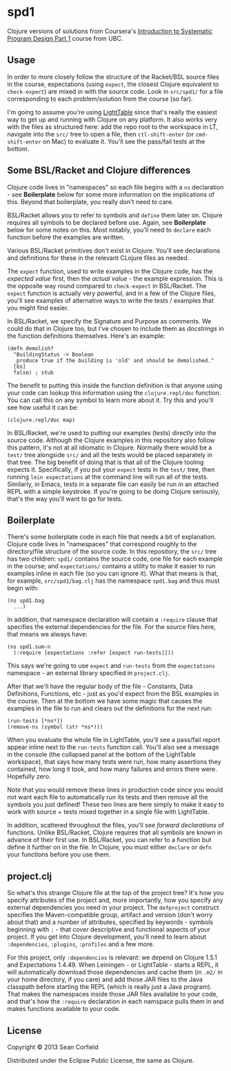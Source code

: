 # spd1

Clojure versions of solutions from Coursera's [Introduction to Systematic Program Design Part 1](https://class.coursera.org/programdesign-001/class/index)
course from UBC.

## Usage

In order to more closely follow the structure of the Racket/BSL source files in the course, expectations (using `expect`, the closest Clojure equivalent to `check-expect`) are mixed in with the source code.
Look in `src/spd1/` for a file corresponding to each problem/solution from the course (so far).

I'm going to assume you're using [LightTable](http://lighttable.com) since that's really the easiest way to get up and running with Clojure on any platform.
It also works very with the files as structured here: add the repo root to the workspace in LT, navigate into the `src/` tree to open a file, then `ctl-shift-enter` (or `cmd-shift-enter` on Mac) to evaluate it.
You'll see the pass/fail tests at the bottom.

## Some BSL/Racket and Clojure differences

Clojure code lives in "namespaces" so each file begins with a `ns` declaration - see **Boilerplate** below for some more information on the implications
of this. Beyond that boilerplate, you really don't need to care.

BSL/Racket allows you to refer to symbols and `define` them later on. Clojure requires all symbols to be declared before use. Again, see **Boilerplate** below
for some notes on this. Most notably, you'll need to `declare` each function before the examples are written.

Various BSL/Racket primitives don't exist in Clojure. You'll see declarations and definitions for these in the relevant CLojure files as needed.

The `expect` function, used to write examples in the Clojure code, has the *expected value* first, then the *actual value* - the example expression.
This is the opposite way round compared to `check-expect` in BSL/Racket. The `expect` function is actually very powerful, and in a few of the Clojure
files, you'll see examples of alternative ways to write the tests / examples that you might find easier.

In BSL/Racket, we specify the Signature and Purpose as comments. We could do that in Clojure too, but I've chosen to include them as *docstrings*
in the function definitions themselves. Here's an example:

    (defn demolish?
      "BuildingStatus -> Boolean
       produce true if the building is 'old' and should be demolished."
      [bs]
      false) ; stub

The benefit to putting this inside the function definition is that anyone using your code can lookup this information using the `clojure.repl/doc`
function. You can call this on any symbol to learn more about it. Try this and you'll see how useful it can be:

    (clojure.repl/doc map)

In BSL/Racket, we're used to putting our examples (tests) directly into the source code. Although the Clojure examples in this repository also
follow this pattern, it's not at all idiomatic in Clojure. Normally there would be a `test/` tree alongside `src/` and all the tests would be placed
separately in that tree. The big benefit of doing that is that all of the Clojure tooling expects it. Specifically, if you put your `expect` tests
in the `test/` tree, then running `lein expectations` at the command line will run all of the tests. Similarly, in Emacs, tests in a separate file
can easily be run in an attached REPL with a simple keystroke. If you're going to be doing Clojure seriously, that's the way you'll want to go for
tests.

## Boilerplate

There's some boilerplate code in each file that needs a bit of explanation. Clojure code lives in "namespaces" that correspond roughly to the
directory/file structure of the source code. In this repository, the `src/` tree has two children: `spd1/` contains the source code, one file for each
example in the course; and `expectations/` contains a utility to make it easier to run examples inline in each file (so you can ignore it). What
that means is that, for example, `src/spd1/bag.clj` has the namespace `spd1.bag` and thus must begin with:

    (ns spd1.bag
      ...)

In addition, that namespace declaration will contain a `:require` clause that specifies the external dependencies for the file. For the source files
here, that means we always have:

    (ns spd1.sum-n
      (:require [expectations :refer [expect run-tests]]))

This says we're going to use `expect` and `run-tests` from the `expectations` namespace - an external library specified in `project.clj`.

After that we'll have the regular body of the file - Constants, Data Definitions, Functions, etc - just as you'd expect from the BSL examples in the course.
Then at the bottom we have some magic that causes the examples in the file to run and clears out the definitions for the next run:

    (run-tests [*ns*])
    (remove-ns (symbol (str *ns*)))

When you evaluate the whole file in LightTable, you'll see a pass/fail report appear inline next to the `run-tests` function call.
You'll also see a message in the console (the collapsed panel at the bottom of the LightTable workspace), that says how many tests were run,
how many assertions they contained, how long it took, and how many failures and errors there were. Hopefully zero.

Note that you would remove these lines in production code since you would not want each file to automatically run its tests and then remove all the symbols you just defined!
These two lines are here simply to make it easy to work with source + tests mixed together in a single file with LightTable.

In addition, scattered throughout the files, you'll see *forward declarations* of functions. Unlike BSL/Racket, Clojure requires that all symbols are
known in advance of their first use. In BSL/Racket, you can refer to a function but define it further on in the file. In Clojure, you must either
`declare` or `defn` your functions before you use them.

## project.clj

So what's this strange Clojure file at the top of the project tree? It's how you specify attributes of the project and, more importantly, how you
specify any external dependencies you need in your project. The `defproject` construct specifies the Maven-compatible group, artifact and version
(don't worry about that) and a number of attributes, specified by keywords - symbols beginning with `:` - that cover descriptive and functional
aspects of your project. If you get into Clojure development, you'll need to learn about `:dependencies`, `:plugins`, `:profiles` and a few more.

For this project, only `:dependencies` is relevant: we depend on Clojure 1.5.1 and Expectations 1.4.49. When Leiningen - or LightTable - starts a REPL,
it will automatically download those dependencies and cache them (in `.m2/` in your home directory, if you care) and add those JAR files to the Java
classpath before starting the REPL (which is really just a Java program). That makes the namespaces inside those JAR files available to your code,
and that's how the `:require` declaration in each namspace pulls them in and makes functions available to your code.

## License

Copyright © 2013 Sean Corfield

Distributed under the Eclipse Public License, the same as Clojure.
